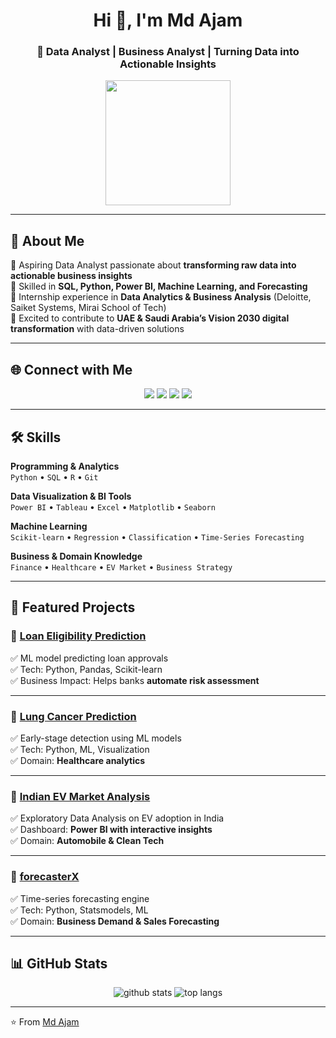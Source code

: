 <!-- Profile README for Md Ajam -->

<h1 align="center">Hi 👋, I'm Md Ajam</h1>
<h3 align="center">🚀 Data Analyst | Business Analyst | Turning Data into Actionable Insights</h3>

<p align="center">
  <img src="https://media.giphy.com/media/M9gbBd9nbDrOTu1Mqx/giphy.gif" width="200"/>
</p>

---

## 🌟 About Me
🔹 Aspiring Data Analyst passionate about **transforming raw data into actionable business insights**  
🔹 Skilled in **SQL, Python, Power BI, Machine Learning, and Forecasting**  
🔹 Internship experience in **Data Analytics & Business Analysis** (Deloitte, Saiket Systems, Mirai School of Tech)  
🔹 Excited to contribute to **UAE & Saudi Arabia’s Vision 2030 digital transformation** with data-driven solutions  

---

## 🌐 Connect with Me  
<p align="center">
  <a href="https://www.linkedin.com/in/mdajam/"><img src="https://img.icons8.com/fluent/48/000000/linkedin.png"/></a>
  <a href="mailto:mdajamansari099@gmail.com"><img src="https://img.icons8.com/color/48/000000/gmail-new.png"/></a>
  <a href="https://github.com/mdAjams"><img src="https://img.icons8.com/fluent/48/000000/github.png"/></a>
  <a href="https://www.hackerrank.com/profile/mdajamansari099"><img src="https://img.icons8.com/external-tal-revivo-shadow-tal-revivo/48/000000/external-hackerrank-is-a-technology-company-that-focuses-on-competitive-programming-logo-shadow-tal-revivo.png"/></a>
</p>

---

## 🛠️ Skills  

**Programming & Analytics**  
`Python` • `SQL` • `R` • `Git`  

**Data Visualization & BI Tools**  
`Power BI` • `Tableau` • `Excel` • `Matplotlib` • `Seaborn`  

**Machine Learning**  
`Scikit-learn` • `Regression` • `Classification` • `Time-Series Forecasting`  

**Business & Domain Knowledge**  
`Finance` • `Healthcare` • `EV Market` • `Business Strategy`  

---

## 📌 Featured Projects  

### 🔹 [Loan Eligibility Prediction](https://github.com/MdAjams/Loan-Eligibility)  
✅ ML model predicting loan approvals  
✅ Tech: Python, Pandas, Scikit-learn  
✅ Business Impact: Helps banks **automate risk assessment**  

---

### 🔹 [Lung Cancer Prediction](https://github.com/MdAjams/Lung-Cancer-Prediction)  
✅ Early-stage detection using ML models  
✅ Tech: Python, ML, Visualization  
✅ Domain: **Healthcare analytics**  

---

### 🔹 [Indian EV Market Analysis](https://github.com/MdAjams/EV-Market-India)  
✅ Exploratory Data Analysis on EV adoption in India  
✅ Dashboard: **Power BI with interactive insights**  
✅ Domain: **Automobile & Clean Tech**  

---

### 🔹 [forecasterX](https://github.com/MdAjams/forecasterX)  
✅ Time-series forecasting engine  
✅ Tech: Python, Statsmodels, ML  
✅ Domain: **Business Demand & Sales Forecasting**  

---

## 📊 GitHub Stats  
<p align="center">
  <img src="https://github-readme-stats.vercel.app/api?username=MdAjams&show_icons=true&theme=radical" alt="github stats" />
  <img src="https://github-readme-stats.vercel.app/api/top-langs/?username=MdAjams&layout=compact&theme=radical" alt="top langs" />
</p>

---

⭐️ From [Md Ajam](https://github.com/mdAjams)
